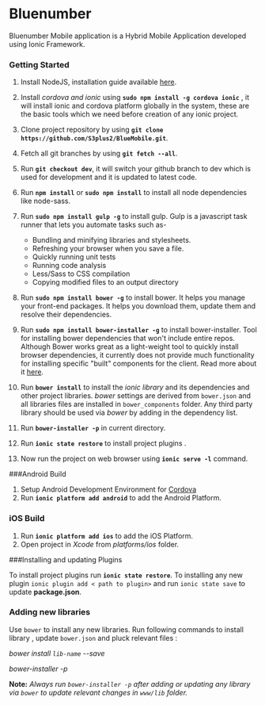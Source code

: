 # Bluenumber

Bluenumber Mobile application is a Hybrid Mobile Application developed using Ionic Framework.

### Getting Started


 1. Install NodeJS, installation guide available [here](https://github.com/nodejs/node-v0.x-archive/wiki/Installing-Node.js-via-package-manager?utm_source=%5Bdeliciuos%5D&utm_medium=twitter#debian-and-ubuntu-based-linux-distributions).
 
 2. Install *cordova and ionic* using **`sudo npm install -g cordova ionic`** , it will install ionic and cordova platform globally in the system, these are the basic tools which we need before creation of any ionic project.
 3. Clone project repository by using **`git clone https://github.com/S3plus2/BlueMobile.git`**.
 4. Fetch all git branches by using **`git fetch --all`**.
 5. Run **`git checkout dev`**, it will switch your github branch to dev which is used for development and it is updated to latest code. 
 6. Run **`npm install`** or **`sudo npm install`** to install all node dependencies like node-sass.
 7. Run **`sudo npm install gulp -g`** to install gulp. Gulp is a javascript task runner that lets you automate tasks such as-
    * Bundling and minifying libraries and stylesheets.
    * Refreshing your browser when you save a file.
    * Quickly running unit tests
    * Running code analysis
    * Less/Sass to CSS compilation
    * Copying modified files to an output directory
 8. Run **`sudo npm install bower -g`** to install bower. It helps you manage your front-end packages. It helps you download them, update them and resolve their dependencies.
 9. Run **`sudo npm install bower-installer -g`** to install bower-installer. Tool for installing bower dependencies that won't include entire repos. Although Bower works great as a light-weight tool to quickly install browser dependencies, it currently does not provide much functionality for installing specific "built" components for the client. Read more about it [here](https://github.com/blittle/bower-installer).
 10. Run **`bower install`** to install the *ionic library* and its dependencies and other project libraries. *bower* settings are derived from `bower.json`  and all libraries files are installed in `bower_components`  folder. Any third party library should be used via *bower* by adding in the dependency list.
 11. Run **`bower-installer -p`** in current directory. 
 12. Run **`ionic state restore`** to install project plugins .
 12. Now run the project on web browser using **`ionic serve -l`** command.  

###Android Build

 1. Setup Android Development Environment for [Cordova](https://cordova.apache.org/docs/en/4.0.0/guide_platforms_android_index.md.html)
 2. Run **`ionic platform add android`** to add the Android Platform.

### iOS Build

 1. Run **`ionic platform add ios`** to add the iOS Platform.
 2. Open project in *Xcode* from *platforms/ios* folder.

###Installing and updating Plugins

To install project plugins run **`ionic state restore`**.
To installing any new plugin `ionic plugin add < path to plugin>` and run `ionic state save` to update **package.json**.

### Adding new libraries
  Use `bower` to install any new libraries. Run following commands to install library , update `bower.json` and pluck relevant files : 
  
  *bower install `lib-name` --save*
  
  *bower-installer -p*


**Note:** *Always run `bower-installer -p` after adding or updating any library via `bower` to update relevant changes in `www/lib` folder.* 



